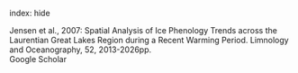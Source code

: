 index: hide

<div class="Citation">

  <div class="Citation-body">
    <div class="Citation-text">Jensen et al., 2007: Spatial Analysis of Ice Phenology Trends across the Laurentian Great Lakes Region during a Recent Warming Period. <span class="Article-journal">Limnology and Oceanography, </span><span class="Article-volume">52, </span>2013-2026pp.</div>
    <div class="Citation-links">
      <div class="CitationLink" data-href="https://scholar.google.com/scholar?q=Spatial+Analysis+of+Ice+Phenology+Trends+across+the+Laurentian+Great+Lakes+Region+during+a+Recent+Warming+Period">
        <div class="CitationLink-icon CitationLink-Scholar"></div>
        <div class="CitationLink-text">Google Scholar</div>
      </div>
    </div>
  </div>
</div>


<div class="Citation-copy">

</div>